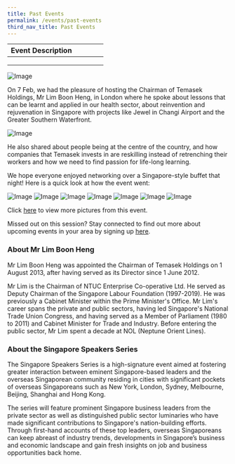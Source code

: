 ```yaml
---
title: Past Events
permalink: /events/past-events
third_nav_title: Past Events
---
```


| Event Description  |   |   |   |   |
|---|---|---|---|---|
|   |   |   |   |   |
|   |   |   |   |   |
|   |   |   |   |   |

![Image](/images/events/SSS/2020-london/london1.jpeg)

On 7 Feb, we had the pleasure of hosting the Chairman of Temasek Holdings, Mr Lim Boon Heng, in London where he spoke about lessons that can be learnt and applied in our health sector, about reinvention and rejuvenation in Singapore with projects like Jewel in Changi Airport and the Greater Southern Waterfront. 

![Image](/images/events/SSS/2020-london/london2.jpeg)

He also shared about people being at the centre of the country, and how companies that Temasek invests in are reskilling instead of retrenching their workers and how we need to find passion for life-long learning. 

We hope everyone enjoyed networking over a Singapore-style buffet that night! Here is a quick look at how the event went:

![Image](/images/events/SSS/2020-london/london3.jpg)
![Image](/images/events/SSS/2020-london/london4.jpg)
![Image](/images/events/SSS/2020-london/london5.jpg)
![Image](/images/events/SSS/2020-london/london6.jpg)
![Image](/images/events/SSS/2020-london/london7.jpg)
![Image](/images/events/SSS/2020-london/london8.jpg)
![Image](/images/events/SSS/2020-london/london9.jpg)

Click [here](https://www.facebook.com/media/set/?set=a.3316705278357591&type=3) to view more pictures from this event.

Missed out on this session? Stay connected to find out more about upcoming events in your area by signing up [here](https://go.gov.sg/sgnsignup). 

### About Mr Lim Boon Heng

Mr Lim Boon Heng was appointed the Chairman of Temasek Holdings on 1 August 2013, after having served as its Director since 1 June 2012.

Mr Lim is the Chairman of NTUC Enterprise Co-operative Ltd. He served as Deputy Chairman of the Singapore Labour Foundation (1997-2019). He was previously a Cabinet Minister within the Prime Minister's Office. Mr Lim's career spans the private and public sectors, having led Singapore's National Trade Union Congress, and having served as a Member of Parliament (1980 to 2011) and Cabinet Minister for Trade and Industry. Before entering the public sector, Mr Lim spent a decade at NOL (Neptune Orient Lines).

### About the Singapore Speakers Series

The Singapore Speakers Series is a high-signature event aimed at fostering greater interaction between eminent Singapore-based leaders and the overseas Singaporean community residing in cities with significant pockets of overseas Singaporeans such as New York, London, Sydney, Melbourne, Beijing, Shanghai and Hong Kong.

The series will feature prominent Singapore business leaders from the private sector as well as distinguished public sector luminaries who have made significant contributions to Singapore's nation-building efforts. Through first-hand accounts of these top leaders, overseas Singaporeans can keep abreast of industry trends, developments in Singapore’s business and economic landscape and gain fresh insights on job and business opportunities back home.
